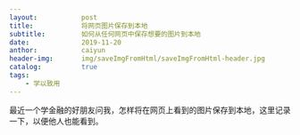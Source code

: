 ```yaml
---
layout:           post
title:            将网页图片保存到本地
subtitle:         如何从任何网页中保存想要的图片到本地
date:             2019-11-20
anthor:           caiyun
header-img:       img/saveImgFromHtml/saveImgFromHtml-header.jpg
catalog:          true
tags:
    - 学以致用
---
```


最近一个学金融的好朋友问我，怎样将在网页上看到的图片保存到本地，这里记录一下，以便他人也能看到。


